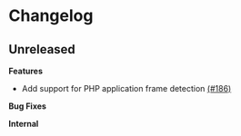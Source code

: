 # Changelog

## Unreleased

**Features**

- Add support for PHP application frame detection [(#186)](https://github.com/getsentry/vroom/pull/186)

**Bug Fixes**

**Internal**
